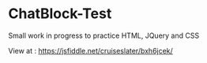 # ChatBlock-Test
Small work in progress to practice HTML, JQuery and CSS

View at : https://jsfiddle.net/cruiseslater/bxh6jcek/
